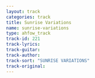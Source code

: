 ```yaml
---
layout: track
categories: track
title: Sunrise Variations
name: sunrise-variations
type: ahfow_track
track-id: 221
track-lyrics: 
track-guitar: 
track-author: 
track-sort: "SUNRISE VARIATIONS"
track-original: 
---
```

